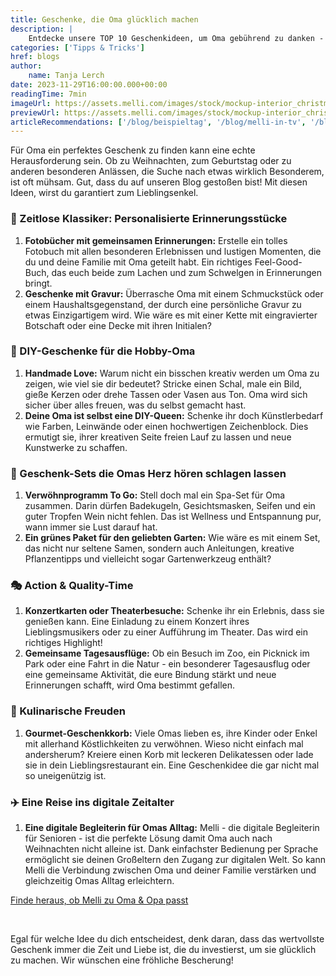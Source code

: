 ```yaml
---
title: Geschenke, die Oma glücklich machen
description: |
    Entdecke unsere TOP 10 Geschenkideen, um Oma gebührend zu danken - für ihre Sterneküche, ihre Fürsorge oder all die anderen unvergesslichen Momente, mit denen sie dich in den letzten Jahren verwöhnt hat.
categories: ['Tipps & Tricks']
href: blogs
author:
    name: Tanja Lerch
date: 2023-11-29T16:00:00.000+00:00
readingTime: 7min
imageUrl: https://assets.melli.com/images/stock/mockup-interior_christmas-2048.webp
previewUrl: https://assets.melli.com/images/stock/mockup-interior_christmas.webp
articleRecommendations: ['/blog/beispieltag', '/blog/melli-in-tv', '/blog/gruenderstory']
---
```


<intro-section>
Für Oma ein perfektes Geschenk zu finden kann eine echte Herausforderung sein. Ob zu Weihnachten, zum Geburtstag oder zu anderen besonderen Anlässen, die Suche nach etwas wirklich Besonderem, ist oft mühsam. Gut, dass du auf unseren Blog gestoßen bist! Mit diesen Ideen, wirst du garantiert zum Lieblingsenkel.
</intro-section>

### 💛 Zeitlose Klassiker: Personalisierte Erinnerungsstücke

1. **Fotobücher mit gemeinsamen Erinnerungen:** Erstelle ein tolles Fotobuch mit allen besonderen Erlebnissen und lustigen Momenten, die du und deine Familie mit Oma geteilt habt. Ein richtiges Feel-Good-Buch, das euch beide zum Lachen und zum Schwelgen in Erinnerungen bringt.
2. **Geschenke mit Gravur:** Überrasche Oma mit einem Schmuckstück oder einem Haushaltsgegenstand, der durch eine persönliche Gravur zu etwas Einzigartigem wird. Wie wäre es mit einer Kette mit eingravierter Botschaft oder eine Decke mit ihren Initialen?


### 🎨 DIY-Geschenke für die Hobby-Oma

1. **Handmade Love:** Warum nicht ein bisschen kreativ werden um Oma zu zeigen, wie viel sie dir bedeutet? Stricke einen Schal, male ein Bild, gieße Kerzen oder drehe Tassen oder Vasen aus Ton. Oma wird sich sicher über alles freuen, was du selbst gemacht hast.
2. **Deine Oma ist selbst eine DIY-Queen:** Schenke ihr doch Künstlerbedarf wie Farben, Leinwände oder einen hochwertigen Zeichenblock. Dies ermutigt sie, ihrer kreativen Seite freien Lauf zu lassen und neue Kunstwerke zu schaffen.

### 🎁 Geschenk-Sets die Omas Herz hören schlagen lassen

1. **Verwöhnprogramm To Go:** Stell doch mal ein Spa-Set für Oma zusammen. Darin dürfen Badekugeln, Gesichtsmasken, Seifen und ein guter Tropfen Wein nicht fehlen. Das ist Wellness und Entspannung pur, wann immer sie Lust darauf hat.
2. **Ein grünes Paket für den geliebten Garten:** Wie wäre es mit einem Set, das nicht nur seltene Samen, sondern auch Anleitungen, kreative Pflanzentipps und vielleicht sogar Gartenwerkzeug enthält? 

### 🎭 Action & Quality-Time

1. **Konzertkarten oder Theaterbesuche:** Schenke ihr ein 
Erlebnis, dass sie genießen kann. Eine Einladung zu einem Konzert ihres Lieblingsmusikers oder zu einer Aufführung im Theater. Das wird ein richtiges Highlight!
2. **Gemeinsame Tagesausflüge:** Ob ein Besuch im Zoo, ein Picknick im Park oder eine Fahrt in die Natur - ein besonderer Tagesausflug oder eine gemeinsame Aktivität, die eure Bindung stärkt und neue Erinnerungen schafft, wird Oma bestimmt gefallen.

### 🍕 Kulinarische Freuden

1. **Gourmet-Geschenkkorb:** Viele Omas lieben es, ihre Kinder oder Enkel mit allerhand Köstlichkeiten zu verwöhnen. Wieso nicht einfach mal andersherum? Kreiere einen Korb mit leckeren Delikatessen oder lade sie in dein Lieblingsrestaurant ein. Eine Geschenkidee die gar nicht mal so uneigenützig ist.

### ✈️ Eine Reise ins digitale Zeitalter

1. **Eine digitale Begleiterin für Omas Alltag:** Melli - die digitale Begleiterin für Senioren - ist die perfekte Lösung damit Oma auch nach Weihnachten nicht alleine ist. Dank einfachster Bedienung per Sprache ermöglicht sie deinen Großeltern den Zugang zur digitalen Welt. So kann Melli die Verbindung zwischen Oma und deiner Familie verstärken und gleichzeitig Omas Alltag erleichtern.

<a class="bg-primary-500 text-white px-4 py-2 rounded-lg no-underline m-4" href="https://check.melli.com">Finde heraus, ob Melli zu Oma & Opa passt</a>

<br>

Egal für welche Idee du dich entscheidest, denk daran, dass das wertvollste Geschenk immer die Zeit und Liebe ist, die du investierst, um sie glücklich zu machen. Wir wünschen eine fröhliche Bescherung!
<div class="i-ph:1"></div>